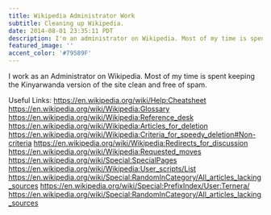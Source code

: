```yaml
---
title: Wikipedia Administrator Work
subtitle: Cleaning up Wikipedia.
date: 2014-08-01 23:35:11 PDT
description: I'm an administrator on Wikipedia. Most of my time is spent keeping the Kinyarwanda version of the site clean and free of spam.
featured_image: ''
accent_color: '#79589F'
--- 
```


I work as an Administrator on Wikipedia. Most of my time is spent keeping the Kinyarwanda version of the site clean and free of spam.

Useful Links:
https://en.wikipedia.org/wiki/Help:Cheatsheet
https://en.wikipedia.org/wiki/Wikipedia:Glossary
https://en.wikipedia.org/wiki/Wikipedia:Reference_desk
https://en.wikipedia.org/wiki/Wikipedia:Articles_for_deletion
https://en.wikipedia.org/wiki/Wikipedia:Criteria_for_speedy_deletion#Non-criteria
https://en.wikipedia.org/wiki/Wikipedia:Redirects_for_discussion
https://en.wikipedia.org/wiki/Wikipedia:Requested_moves
https://en.wikipedia.org/wiki/Special:SpecialPages
https://en.wikipedia.org/wiki/Wikipedia:User_scripts/List
https://en.wikipedia.org/wiki/Special:RandomInCategory/All_articles_lacking_sources
https://en.wikipedia.org/wiki/Special:PrefixIndex/User:Ternera/
https://en.wikipedia.org/wiki/Special:RandomInCategory/All_articles_lacking_sources